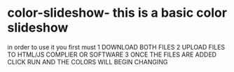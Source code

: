 # color-slideshow- this is a basic color slideshow 
in order to use it you first must 1 DOWNLOAD BOTH FILES
                                  2 UPLOAD FILES TO HTML/JS COMPLIER OR SOFTWARE
                                  3 ONCE THE FILES ARE ADDED CLICK RUN AND THE COLORS WILL BEGIN CHANGING
